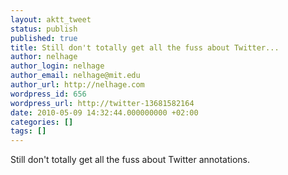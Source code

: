 ```yaml
---
layout: aktt_tweet
status: publish
published: true
title: Still don't totally get all the fuss about Twitter...
author: nelhage
author_login: nelhage
author_email: nelhage@mit.edu
author_url: http://nelhage.com
wordpress_id: 656
wordpress_url: http://twitter-13681582164
date: 2010-05-09 14:32:44.000000000 +02:00
categories: []
tags: []
---
```

Still don't totally get all the fuss about Twitter annotations.

